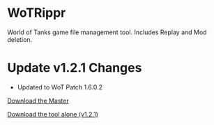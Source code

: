 # WoTRippr
World of Tanks game file management tool. Includes Replay and Mod deletion.

# Update v1.2.1 Changes
* Updated to WoT Patch 1.6.0.2

<!-- Place this tag where you want the button to render. -->
<a class="github-button" href="https://github.com/ntkme/github-buttons/archive/master.zip" data-icon="octicon-cloud-download" aria-label="Download ntkme/github-buttons on GitHub">Download the Master</a>

[Download the tool alone (v1.2.1)](https://www.mediafire.com/file/cvrfd27q4o78sq7/WoT_Rippr.exe/file)
